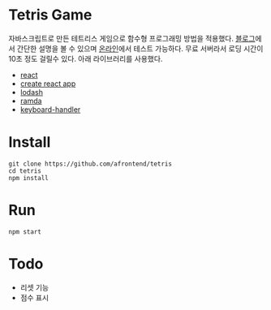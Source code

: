# Tetris Game

자바스크립트로 만든 테트리스 게임으로 함수형 프로그래밍 방법을 적용했다. [블로그](https://agvim.wordpress.com/2019/01/08/tetris-game-with-javascript/)에서 간단한 설명을 볼 수 있으며 [온라인](https://fp-tetris.herokuapp.com/)에서 테스트 가능하다. 무료 서버라서 로딩 시간이 10초 정도 걸릴수 있다. 아래 라이브러리를 사용했다.

* [react](https://reactjs.org/)
* [create react app](https://github.com/facebook/create-react-app)
* [lodash](https://lodash.com/)
* [ramda](https://ramdajs.com/)
* [keyboard-handler](https://github.com/emiljohansson/keyboard-handler)

# Install

    git clone https://github.com/afrontend/tetris
    cd tetris
    npm install

# Run

    npm start

# Todo

* 리셋 기능
* 점수 표시
